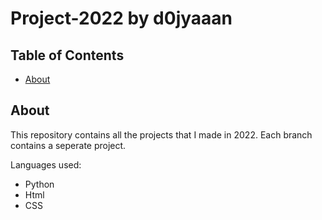 # Project-2022 by d0jyaaan

## Table of Contents
+ [About](#about)

## About <a name = "about"></a>
<p>
  This repository contains all the projects that I made in 2022. Each branch contains a seperate project.
  
  <br>
  
Languages used:
  <ul>
    <li>Python</li>
    <li>Html</li>
    <li>CSS</li>
  </ul>
</p>
